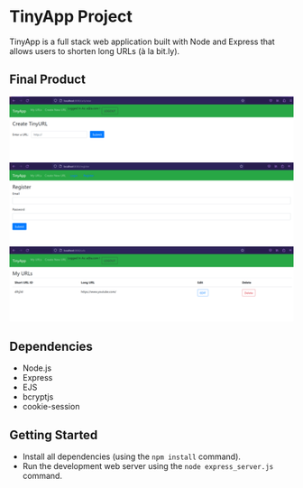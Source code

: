 # TinyApp Project

TinyApp is a full stack web application built with Node and Express that allows users to shorten long URLs (à la bit.ly).

## Final Product

!["screenshot of newURL-page"](https://github.com/ehabahmed23/tinyapp/blob/master/docs/newUrl-page.PNG)
!["screenshot of Register-page"](https://github.com/ehabahmed23/tinyapp/blob/master/docs/register-page.PNG)
!["screenshot of Login-page"](https://github.com/ehabahmed23/tinyapp/blob/master/docs/urls-page.PNG)

## Dependencies

- Node.js
- Express
- EJS
- bcryptjs
- cookie-session

## Getting Started

- Install all dependencies (using the `npm install` command).
- Run the development web server using the `node express_server.js` command.